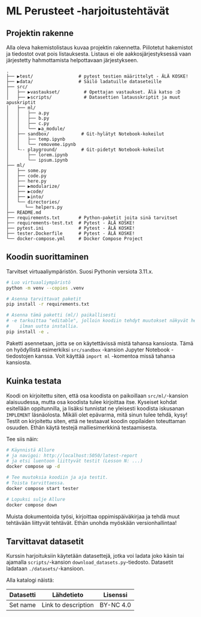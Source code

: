 # ML Perusteet -harjoitustehtävät

## Projektin rakenne

Alla oleva hakemistolistaus kuvaa projektin rakennetta. Piilotetut hakemistot ja tiedostot ovat pois listauksesta. Listaus ei ole aakkosjärjestyksessä vaan järjestetty hahmottamista helpottavaan järjestykseen.

```
.
├── ▶test/                 # pytest testien määrittelyt - ÄLÄ KOSKE!
├── ▶data/                 # Säilö ladatuille dataseteille
├── src/
│   ├── ▶vastaukset/         # Opettajan vastaukset. Älä katso :D
│   ├── ▶scripts/            # Datasettien latausskriptit ja muut apuskriptit 
│   ├── ml/                 
│   │   ├── a.py
│   │   ├── b.py
│   │   ├── c.py
│   │   └── ▶a_module/
│   ├── sandbox/            # Git-hylätyt Notebook-kokeilut
│   │   ├── temp.ipynb
│   │   └── removeme.ipynb
│   └-- playground/         # Git-pidetyt Notebook-kokeilut
│       ├── lorem.ipynb
│       └── ipsum.ipynb
├── ml/
│   ├── some.py
│   ├── code.py
│   ├── here.py
│   ├── ▶modularize/
│   ├── ▶code/
│   ├── ▶into/
│   └── directories/
│      └── helpers.py
├── README.md
├── requirements.txt       # Python-paketit joita sinä tarvitset
├── requirements-test.txt  # Pytest - ÄLÄ KOSKE!
├── pytest.ini             # Pytest - ÄLÄ KOSKE!
├── tester.Dockerfile      # Pytest - ÄLÄ KOSKE!
└── docker-compose.yml     # Docker Compose Project
```

## Koodin suorittaminen

Tarvitset virtuaaliympäristön. Suosi Pythonin versiota 3.11.x.

```bash
# Luo virtuaaliympäristö
python -m venv --copies .venv

# Asenna tarvittavat paketit
pip install -r requirements.txt

# Asenna tämä paketti (ml/) paikallisesti
# -e tarkoittaa "editable", jolloin koodiin tehdyt muutokset näkyvät heti
#    ilman uutta installia.
pip install -e .
```

Paketti asennetaan, jotta se on käytettävissä mistä tahansa kansiosta. Tämä on hyödyllistä esimerkiksi `src/sandbox` -kansion Jupyter Notebook -tiedostojen kanssa. Voit käyttää `import ml` -komentoa missä tahansa kansiosta.

## Kuinka testata

Koodi on kirjoitettu siten, että osa koodista on paikoillaan `src/ml/`-kansion alaisuudessa, mutta osa koodista tulee kirjoittaa itse. Kyseiset kohdat esitellään oppitunnilla, ja lisäksi tunnistat ne yleisesti koodista iskusanan `IMPLEMENT` läsnäolosta. Mikäli olet epävarma, mitä sinun tulee tehdä, kysy! Testit on kirjoitettu siten, että ne testaavat koodin oppilaiden toteuttaman osuuden. Ethän käytä testejä malliesimerkkinä testaamisesta.

Tee siis näin:

```bash
# Käynnistä Allure
# ja navigoi: http://localhost:5050/latest-report
# ja etsi luentoon liittyvät testit (Lesson N: ...)
docker compose up -d

# Tee muutoksia koodiin ja aja testit.
# Toista tarvittaessa.
docker compose start tester

# Lopuksi sulje Allure
docker compose down
```

Muista dokumentoida työsi, kirjoittaa oppimispäiväkirjaa ja tehdä muut tehtävään liittyvät tehtävät. Ethän unohda myöskään versionhallintaa!

## Tarvittavat datasetit

Kurssin harjoituksiin käytetään datasettejä, jotka voi ladata joko käsin tai ajamalla `scripts/`-kansion `download_datasets.py`-tiedosto. Datasetit ladataan `./datasets/`-kansioon.

Alla katalogi näistä:

| Datasetti | Lähdetieto          | Lisenssi  |
| --------- | ------------------- | --------- |
| Set name  | Link to description | BY-NC 4.0 |